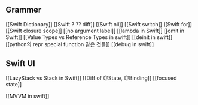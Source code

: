 
## Grammer
[[Swift Dictionary]]
[[Swift ? ?? diff]]
[[Swift nil]]
[[Swift switch]]
[[Swift for]]
[[Swift closure scope]]
[[no argument label]]
[[lambda in Swift]]
[[omit in Swift]]
[[Value Types vs Reference Types in swift]]
[[deinit in swift]]
[[python의 repr special function 같은 것들]]
[[debug in swift]]

## Swift UI
[[LazyStack vs Stack in Swift]]
[[Diff of @State, @Binding]]
[[focused state]]


[[MVVM in swift]]
